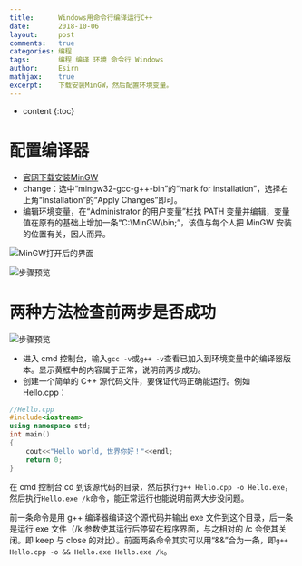 ```yaml
---
title:		Windows用命令行编译运行C++
date:		2018-10-06
layout:		post
comments:	true
categories: 编程
tags:		编程 编译 环境 命令行 Windows
author:		Esirn
mathjax:	true
excerpt: 	下载安装MinGW，然后配置环境变量。
---
```

* content
{:toc}

# 配置编译器
- [官网下载安装MinGW](https://osdn.net/projects/mingw/downloads/68260/mingw-get-setup.exe/)
- change：选中“mingw32-gcc-g++-bin”的“mark for installation”，选择右上角“Installation”的“Apply Changes”即可。
- 编辑环境变量，在“Administrator 的用户变量”栏找 PATH 变量并编辑，变量值在原有的基础上增加一条“C:\MinGW\bin;”，该值与每个人把 MinGW 安装的位置有关，因人而异。

![MinGW打开后的界面](https://upload-images.jianshu.io/upload_images/11779480-58ec8063d3f10bae.png?imageMogr2/auto-orient/strip%7CimageView2/2/w/1240)  

![步骤预览](https://upload-images.jianshu.io/upload_images/11779480-3545e3b55e6c0890.png?imageMogr2/auto-orient/strip%7CimageView2/2/w/1240)  

# 两种方法检查前两步是否成功
![步骤预览](https://upload-images.jianshu.io/upload_images/11779480-5f0bd117d7662e9e.png?imageMogr2/auto-orient/strip%7CimageView2/2/w/1240)

- 进入 cmd 控制台，输入`gcc -v`或`g++ -v`查看已加入到环境变量中的编译器版本。显示黄框中的内容属于正常，说明前两步成功。
- 创建一个简单的 C++ 源代码文件，要保证代码正确能运行。例如 Hello.cpp：

~~~c++
//Hello.cpp
#include<iostream>
using namespace std;
int main()
{
    cout<<"Hello world, 世界你好！"<<endl;
    return 0;  
}
~~~

在 cmd 控制台 cd 到该源代码的目录，然后执行`g++ Hello.cpp -o Hello.exe`，然后执行`Hello.exe /k`命令，能正常运行也能说明前两大步没问题。

前一条命令是用 g++ 编译器编译这个源代码并输出 exe 文件到这个目录，后一条是运行 exe 文件（/k 参数使其运行后停留在程序界面，与之相对的 /c 会使其关闭。即 keep 与 close 的对比）。前面两条命令其实可以用“&&”合为一条，即`g++ Hello.cpp -o && Hello.exe Hello.exe /k`。
